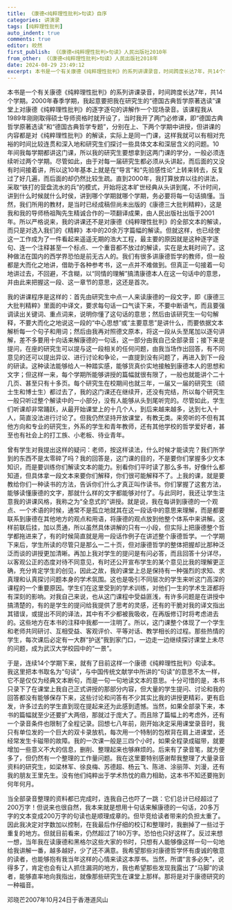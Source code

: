 ```yaml
---
title: 《康德<纯粹理性批判>句读》自序
categories: 讲演录
tags: [纯粹理性批判]
auto_indent: true
comments: true
editor: 皎然
first_publish: 《《康德<纯粹理性批判>句读》人民出版社2010年
from_other: 《《康德<纯粹理性批判>句读》人民出版社2018年
date: 2024-08-29 23:49:12
excerpt: 本书是一个有关康德《纯粹理性批判》的系列讲课录音，时间跨度长达7年，共14个学期。2000年春季学期，我起意要把我在研究生的“德国古典哲学原著选读”课堂上对康德《纯粹理性批判》的逐字逐句的讲解作一个现场录音。该课程我从1989年刚刚取得硕士导师资格时就开设了，当时我开了两门必修课，即“德国古典哲学原著选读”和“德国古典哲学专题”，分别在上、下两个学期中讲授，但讲课的内容都是对《纯粹理性批判》的解读，实际上是同一门课，这样我就可以有相对充裕的时间比较连贯和深入地和研究生们探讨一些具体文本和深层含义的问题。10年间我每学期都讲这门课，所以我的研究生要想拿到这两门课的学分，一般必须连续听过两个学期。
---
```

本书是一个有关康德《纯粹理性批判》的系列讲课录音，时间跨度长达7年，共14个学期。2000年春季学期，我起意要把我在研究生的“德国古典哲学原著选读”课堂上对康德《纯粹理性批判》的逐字逐句的讲解作一个现场录音。该课程我从1989年刚刚取得硕士导师资格时就开设了，当时我开了两门必修课，即“德国古典哲学原著选读”和“德国古典哲学专题”，分别在上、下两个学期中讲授，但讲课的内容都是对《纯粹理性批判》的解读，实际上是同一门课，这样我就可以有相对充裕的时间比较连贯和深入地和研究生们探讨一些具体文本和深层含义的问题。10年间我每学期都讲这门课，所以我的研究生要想拿到这两门课的学分，一般必须连续听过两个学期。尽管如此，由于对每一届研究生都必须从头讲起，而后面的又没有时间接着讲，所以这10年基本上就是在“导言”和“先验感性论”上转来转去，反复过了好几遍，而后面的却仍然比较生疏。直到2000年，我打算放弃以往的讲法，采取“铁打的营盘流水的兵”的模式，开始将这本旷世经典从头讲到尾，不计时间，讲到什么时候就什么时侯，讲到哪个学期就哪个学期，务必要将每一句话搞懂。当然，我们所用的教材，是当时已经成稿但尚未出版的《康德三大批判精粹》，这是我和我的导师杨祖陶先生精诚合作的一项翻译成果，由人民出版社出版于2001年。所以严格说来，我的讲课还不是对康德《纯粹理性批判》的全部文本的解读，而只是对选入我们的《精粹》本中的20余万字篇幅的解读。但就这样，也已经使这一工作成为了一件看起来遥遥无期的浩大工程，最主要的原因就是这种逐字逐句、连一个注释甚至一个标点、一个重音都不放过的解读，实在是太耗时间了。这种做法在国内的西学界恐怕是前无古人的。我们有很多讲康德哲学的教师，但一般都是大而化之地讲，借助于各种参考书，这一点并不难做到。但真正一句接着一句地讲过去，不回避，不含糊，以“同情的理解”搞清康德本人在这一句话中的意思，并由此来把握这一段、这一章节的意思，这还是首次。

我的讲课程序是这样的：首先由研究生中点一人来读康德的一段文字，即《康德三大批判精粹》里面的中译文，要求每句话一口气读下来，不要中断语气，而且要强调读出关键词、重点词来，说明你懂了这句话的意思；然后由该研究生一句句解释，不要大而化之地说这一段的“中心思想”或“主要意思”是讲什么，而要依据文本解析每一个句子和用词；然后由我再对照德文原本，将这一段从头至尾加以逐句讲解，差不多要用十向话来解康德的一句话，这一部分由我自己全部录音；接下来是提问，在座的研究生可以提与这一段相关的任何问题，由我当场作出回答，有不同意见的还可以提出异议、进行讨论和争论，一直提到没有问题了，再进入到下一段的研读。这种读法能够给人一种踏实感，能够货真价实地接触到康德本人的思想和文字；但这样一来，每个学期所能够讲授的篇幅就很有限了，一般也就能讲个二十几页、甚至只有十多页。每个研究生在校期间也就三年，一届又一届的研究生（硕士生和博士生）都过去了，我的这门课还在继续开，还没有完结，所以每个研究生一般只听过整个解读中的一小部分，没有人能够从头到尾听完的。尽管如此，学生们听课却非常踊跃，从最开始课堂上的十几个人，到后来越来越多，达到七入十人，简直没法进行讨论了。但我仍然坚持开放课堂，有教无类。来旁听的不但有其他方向和专业的研究生，外系的学生和青年教师，还有其他学校的哲学爱好者，甚至也有社会上的打工族、小老板、待业青年。

曾有学生对我提出这样的疑问：老师，按这样读法，什么时候才能读完？我们所学到的东西不是太零碎了吗？我的回答是，这门课的目的，不是要你们掌握多少文本知识，而是要训练你们解读文本的能力。别看你们平时读了那么多书，好像什么都知道，但具体拿一段文本来要你们解释，你们很可能解释不了。上我的课，就是要教给你们一种读书的方法，告诉你们什么才真正叫作读书。你们掌握了这套方法，能够读懂康德的文字，那就什么样的文字都能够对付了。与此同时，我还让学生注意我的讲课风格，我称之为“全息式的”讲授。就是说，我在每讲到康德的一个观点、一个术语的时候，通常不是孤立地就其在这一段话中的意思来理解，而是都要联系到康德在其他地方的观点和用语，将康德的观点放到他整个体系中来讲解。这样前联后挂，加以贯通，所以虽然具体讲解的只有一小段，但实际上把康德整个哲学都拖进来了，有的时候简直就是用一段话作例子在讲述整个康德哲学。一个学期下来后，学生所读的尽管只是那么一二十页，但对康德哲学的整体把握却比那种泛泛而谈的讲授更加清晰。再加上我对学生的提问是有问必答，而且回答十分详尽，以客观公正的态度对待不同意见，有时还公开宣布学生的某个意见比我的理解更正确，充分肯定学生的创见，因此之故，我的课堂上总是保持有一种强烈的求知、求真理和认真探讨问题本身的学术氛围。这也是吸引不同层次的学生来听这门高深的课程的一个重要原因。学生们在这里受到的学术训练，对他们一生的学术生涯都将有深刻的影响。对我自己来说，也从这门课程中受益匪浅，有许多问题是在讲授中搞清楚的，有的是学生的提问给我提供了思考的灵感，还有的干脆对我的译文指出其错误，或提出不同的译法，其中有不少都被我吸收，在再版修订时将考虑进去的。这些地方在本书的注释中我都一一注明了。所以，这门课整个体现了一个学生和老师共同研讨、互相受益、客观评价、平等对话、教学相长的过程。那些热情的学生，每次课后必定有一大群“护送”我到家门口，一边走一边继续探讨课堂上未尽的问题，成为武汉大学校园中的“一景”。

于是，连续14个学期下来，就有了目前这样一个康德《纯粹理性批判》句读本。我这里把本书取名为“句读”，与中国传统文献学中所讲的“句读”的意思不太一样，它不是仅仅为经典文本断句，而是一句一句地读文本的意思。十分可惜的是，本书只录下了在课堂上我自己正式讲授的那部分内容，但大量的学生提问、讨论和我的回答都没有能够保存下来，这些讨论和问答有不少其实比我的讲授更精彩，更有启发，许多过去的学生直到现在提起来还为此感到遗憾。当然，如果全部录下来，本书的篇幅就至少还要扩大两倍，那就过于庞大了。而且除了篇幅上的考虑外，还有一个录音条件也限制了全程记录。回想七八年前，刚开始决定采用课堂录音时，我只有单位发的一个巨大的双卡录放机，每次用一个特制的包袱背在肩上进课堂，还经常发生卡磁带的故障。我的一次课一般是三四个小时，如果全程录成磁带，就要增加一些意义不大的信息，删削、整理起来也够麻烦的。后来有了录音笔，就方便多了，但仍然有一个整理的工作量问题。我在这里要特别感谢帮我整理了大量录音资料的研究生，如梁林军、徐良梅、苏德超、杨云飞、陈进、涂丽萍、刘漫，还有我的朋友王里先生。没有他们纯粹出于学术热忱的鼎力相助，这本书不知还要拖到何年何月。

当全部录音整理的资料都已完成时，连我自己也吓了一跳：它们总计已经超过了200万字！但说来也很自然，我本来就是想用十句话来解康德的一句话，20多万字的文本变成200万字的句读也是顺理成章的。但毕竞给读者带来的负担太重了。因此我决定对字数加以控制，在我最后作仔细的校订和整理时，我删掉了一些过于重复的地方。但就目前看来，仍然超过了180万字。恐怕也只好这样了。反过来想一想，当年我在读康德和黑格尔这些大家的书时，只想有人能够像这样一句一句地给我讲解一番，越多越好，少了还不满意。我希望那些对康德哲学怀有虔诚的敬意的读者，也能够抱有我当年这样的心情来读这本厚书。当然，所谓“言多必失”，说得多了，肯定也会有让人抓住漏洞的地方，我也希望那些发现我露出了“马脚”的读者，能够直率地向我指出，就像那些研究生在课堂上那样。那将是对于康德研究的一种福音。

邓晓芒2007年10月24日于香港道风山
